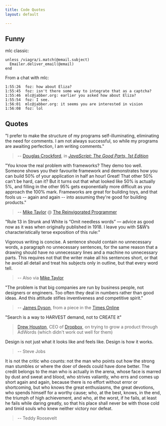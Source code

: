 ```yaml
---
title: Code Quotes
layout: default

---
```


Funny
-----

mlc classic:

	unless /viagra/i.match(@email.subject)
	  Emailer.deliver_email(@email)
	end

From a chat with mlc:

	1:55:26  foz: how about Eliza?
	1:55:45  foz: isn't there some way to integrate that as a captcha?
	1:55:46  mlc@jabber.org: earlier you asked how about Eliza?
	1:55:54  foz: I see.
	1:56:01  mlc@jabber.org: it seems you are interested in vision
	1:56:08  foz: lol
	
Quotes
------

"I prefer to make the structure of my programs self-illuminating, eliminating the need for comments. I am not always successful, so while my programs are awaiting perfection, I am writing comments." 

> -- [Douglas Crockford](http://www.crockford.com), in [_JavaScript: The Good Parts, 1st Edition_](http://oreilly.com/catalog/9780596517748)

"You know the real problem with frameworks?  They demo too well.  Someone shows you their favourite framework and demonstrates how you can build 50% of your application in half an hour!  Great!  That other 50% can't be hard, can it?  But it turns out that what looked like 50% is actually 5%, and filling in the other 95% gets exponentially more difficult as you approach the 100% mark.  Frameworks are great for building toys, and that fools us -- again and again -- into assuming they're good for building products." 

> -- [Mike Taylor](http://reprog.wordpress.com/about/) @ [The Reinvigorated Programmer](http://reprog.wordpress.com/2010/03/04/whatever-happened-to-programming-redux-it-may-not-be-as-bad-as-all-that/)

"Rule 13 in Strunk and White is “Omit needless words” — advice as good now as it was when originally published in 1918.  I leave you with S&W’s characteristically terse exposition of this rule:"

Vigorous writing is concise. A sentence should contain no unnecessary words, a paragraph no unnecessary sentences, for the same reason that a drawing should have no unnecessary lines and a machine no unnecessary parts. This requires not that the writer make all his sentences short, or that he avoid all detail and treat his subjects only in outline, but that every word tell.

> -- Also via [Mike Taylor](http://reprog.wordpress.com/)

"The problem is that big companies are run by business people, not designers or engineers. Too often they deal in numbers rather than good ideas. And this attitude stifles inventiveness and competitive spirit."

> -- [James Dyson](http://en.wikipedia.org/wiki/James_Dyson), from a piece in the [Times Online](http://www.timesonline.co.uk/tol/news/science/article7084570.ece)

"Search is a way to HARVEST demand, not to CREATE it"

> [Drew Houston](http://www.slideshare.net/gueste94e4c/dropbox-startup-lessons-learned-3836587), CEO of  [Dropbox](http://getdropbox.com), on trying to grow a product through AdWords (which didn't work out well for them)


Design is not just what it looks like and feels like. Design is how it works.

> -- Steve Jobs

It is not the critic who counts: not the man who points out how the strong man stumbles or where the doer of deeds could have done better. The credit belongs to the man who is actually in the arena, whose face is marred by dust and sweat and blood, who strives valiantly, who errs and comes up short again and again, because there is no effort without error or shortcoming, but who knows the great enthusiasms, the great devotions, who spends himself for a worthy cause; who, at the best, knows, in the end, the triumph of high achievement, and who, at the worst, if he fails, at least he fails while daring greatly, so that his place shall never be with those cold and timid souls who knew neither victory nor defeat.

> -- Teddy Roosevelt

